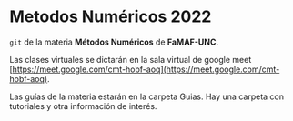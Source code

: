 # Metodos Numéricos 2022

`git` de la materia **Métodos Numéricos** de **FaMAF-UNC**.

Las clases virtuales se dictarán en la sala virtual de google meet [https://meet.google.com/cmt-hobf-aoq](https://meet.google.com/cmt-hobf-aoq).

Las guías de la materia estarán en la carpeta Guias.
Hay una carpeta con tutoriales y otra información de interés.

